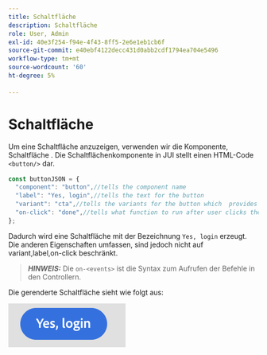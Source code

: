 ```yaml
---
title: Schaltfläche
description: Schaltfläche
role: User, Admin
exl-id: 40e3f254-f94e-4f43-8ff5-2e6e1eb1cb6f
source-git-commit: e40ebf4122decc431d0abb2cdf1794ea704e5496
workflow-type: tm+mt
source-wordcount: '60'
ht-degree: 5%

---
```


# Schaltfläche

Um eine Schaltfläche anzuzeigen, verwenden wir die Komponente, Schaltfläche .
Die Schaltflächenkomponente in JUI stellt einen HTML-Code `<button/>` dar.

```js title="buttonJSON.js"
const buttonJSON = {
  "component": "button",//tells the component name
  "label": "Yes, login",//tells the text for the button
  "variant": "cta",//tells the variants for the button which  provides default styles
  "on-click": "done",//tells what function to run after user clicks the button
};
```

Dadurch wird eine Schaltfläche mit der Bezeichnung `Yes, login` erzeugt. Die anderen Eigenschaften umfassen, sind jedoch nicht auf variant,label,on-click beschränkt.
> **_HINWEIS:_** Die `on-<events>` ist die Syntax zum Aufrufen der Befehle in den Controllern.

Die gerenderte Schaltfläche sieht wie folgt aus:

![button](imgs/yes_login_button.png "button")
